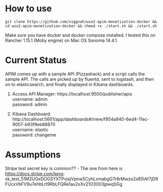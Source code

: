 # How to use
```
git clone https://github.com/viggnah/wso2-apim-monetization-docker && cd wso2-apim-monetization-docker && chmod +x ./start.sh && ./start.sh
```

Make sure you have docker and docker compose installed. I tested this on Rancher 1.15.1 (Moby engine) on Mac OS Sonoma 14.4.1.

# Current Status
APIM comes up with a sample API (Pizzashack) and a script calls the sample API. The calls are picked up by fluentd, sent to logstash, and then on to elasticsearch, and finally displayed in Kibana dashboards.

1. Access API Manager: https://localhost:9500/publisher/apis  
username: admin  
password: admin

2. Kibana Dashboard: http://localhost:5601/app/dashboards#/view/f954a940-6ed4-11ec-9007-b93f9eb88870  
username: elastic  
password: changeme

# Assumptions
Stripe test secret key is common?? - The one from here is https://docs.stripe.com/keys:
sk_test_51M2UGxDOGSYXTPvjsjVpnw5CyhLxmabgG7r8rMwzo2s85lAf7jDRFUcxVbFV9u7ehbLrt9RbLFQRe1au2sXv21O3003jpwqSGg
